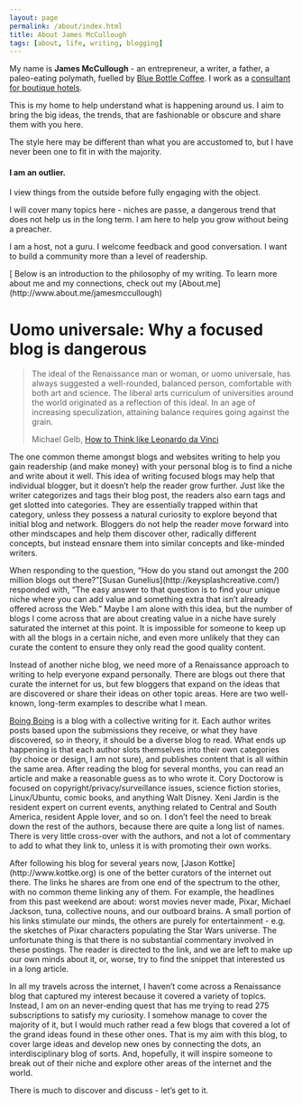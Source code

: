 ```yaml
---
layout: page
permalink: /about/index.html
title: About James McCullough
tags: [about, life, writing, blogging]
---
```

<script src="//about.me/embed/jamesmccullough?headline=0"></script>

My name is <strong>James McCullough</strong> - an entrepreneur, a writer, a father, a paleo-eating polymath, fuelled by [Blue Bottle Coffee](https://bluebottlecoffee.com/u/foursides). I work as a [consultant for boutique hotels](http://www.foursidesconsulting.com).

<p>This is my home to help understand what is happening around us. I aim to bring the big ideas, the trends, that are fashionable or obscure and share them with you here.</p>

<p>The style here may be different than what you are accustomed to, but I have never been one to fit in with the majority.</p>

<h4>I am an outlier.</h4>

<p>I view things from the outside before fully engaging with the object.</p>

<p>I will cover many topics here - niches are passe, a dangerous trend that does not help us in the long term. I am here to help you grow without being a preacher.</p>

<p>I am a host, not a guru. I welcome feedback and good conversation. I want to build a community more than a level of readership.</p>

<p>[ Below is an introduction to the philosophy of my writing. To learn more about me and my connections, check out my [About.me](http://www.about.me/jamesmccullough)</p>

<h1>Uomo universale: Why a focused blog is dangerous</h1>

> The ideal of the Renaissance man or woman, or uomo universale, has always suggested a well-rounded, balanced person, comfortable with both art and science. The liberal arts curriculum of universities around the world originated as a reflection of this ideal. In an age of increasing speculization, attaining balance requires going against the grain.
> 
> Michael Gelb, [How to Think like Leonardo da Vinci](http://www.amazon.com/gp/product/0440508274/ref=as_li_ss_tl?ie=UTF8&amp;camp=1789&amp;creative=390957&amp;creativeASIN=0440508274&amp;linkCode=as2&amp;tag=four0b-20)


<p>The one common theme amongst blogs and websites writing to help you gain readership (and make money) with your personal blog is to find a niche and write about it well. This idea of writing focused blogs may help that individual blogger, but it doesn&#8217;t help the reader grow further. Just like the writer categorizes and tags their blog post, the readers also earn tags and get slotted into categories. They are essentially trapped within that category, unless they possess a natural curiosity to explore beyond that initial blog and network. Bloggers do not help the reader move forward into other mindscapes and help them discover other, radically different concepts, but instead ensnare them into similar concepts and like-minded writers.</p>

<p>When responding to the question, &#8220;How do you stand out amongst the 200 million blogs out there?&#8221;[Susan Gunelius](http://keysplashcreative.com/) responded with, &#8220;The easy answer to that question is to find your unique niche where you can add value and something extra that isn’t already offered across the Web.&#8221; Maybe I am alone with this idea, but the number of blogs I come across that are about creating value in a niche have surely saturated the internet at this point. It is impossible for someone to keep up with all the blogs in a certain niche, and even more unlikely that they can curate the content to ensure they only read the good quality content.</p>

<p>Instead of another niche blog, we need more of a Renaissance approach to writing to help everyone expand personally. There are blogs out there that curate the internet for us, but few bloggers that expand on the ideas that are discovered or share their ideas on other topic areas. Here are two well-known, long-term examples to describe what I mean.</p>

[Boing Boing](http://www.boingboing.net/) is a blog with a collective writing for it. Each author writes posts based upon the submissions they receive, or what they have discovered, so in theory, it should be a diverse blog to read. What ends up happening is that each author slots themselves into their own categories (by choice or design, I am not sure), and publishes content that is all within the same area. After reading the blog for several months, you can read an article and make a reasonable guess as to who wrote it. Cory Doctorow is focused on copyright/privacy/surveillance issues, science fiction stories, Linux/Ubuntu, comic books, and anything Walt Disney. Xeni Jardin is the resident expert on current events, anything related to Central and South America, resident Apple lover, and so on. I don&#8217;t feel the need to break down the rest of the authors, because there are quite a long list of names. There is very little cross-over with the authors, and not a lot of commentary to add to what they link to, unless it is with promoting their own works.</p>

<p>After following his blog for several years now, [Jason Kottke](http://www.kottke.org) is one of the better curators of the internet out there. The links he shares are from one end of the spectrum to the other, with no common theme linking any of them. For example, the headlines from this past weekend are about: worst movies never made, Pixar, Michael Jackson, tuna, collective nouns, and our outboard brains. A small portion of his links stimulate our minds, the others are purely for entertainment - e.g. the sketches of Pixar characters populating the Star Wars universe. The unfortunate thing is that there is no substantial commentary involved in these postings. The reader is directed to the link, and we are left to make up our own minds about it, or, worse, try to find the snippet that interested us in a long article.</p>

<p>In all my travels across the internet, I haven&#8217;t come across a Renaissance blog that captured my interest because it covered a variety of topics. Instead, I am on an never-ending quest that has me trying to read 275 subscriptions to satisfy my curiosity. I somehow manage to cover the majority of it, but I would much rather read a few blogs that covered a lot of the grand ideas found in these other ones. That is my aim with this blog, to cover large ideas and develop new ones by connecting the dots, an interdisciplinary blog of sorts. And, hopefully, it will inspire someone to break out of their niche and explore other areas of the internet and the world. </p>

<p>There is much to discover and discuss - let&#8217;s get to it.</p>
